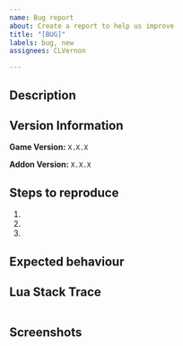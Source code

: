 ```yaml
---
name: Bug report
about: Create a report to help us improve
title: "[BUG]"
labels: bug, new
assignees: CLVernon

---
```


## Description

<!--
Please provide a clear and concise description of what the bug is.
-->

## Version Information

**Game Version:** `X.X.X`

**Addon Version:** `X.X.X`

## Steps to reproduce

<!--
Please provide a clear and concise description of the steps to reproduce the bug.
-->

1.
2.
3.

## Expected behaviour

<!--
A clear and concise description of what you expected to happen.
-->

## Lua Stack Trace

<!--
If any Lua errors have been observed, please include them in the code block.
-->

```
```

## Screenshots

<!--
If applicable, add screenshots to help explain your problem.
--->
